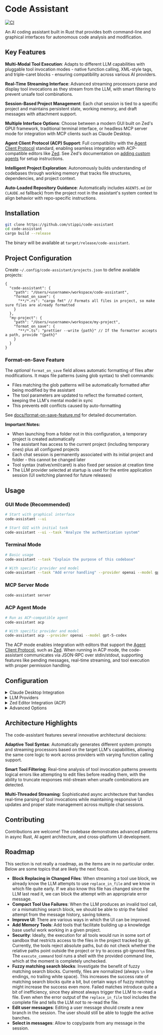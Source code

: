 # Code Assistant

[![CI](https://github.com/stippi/code-assistant/actions/workflows/build.yml/badge.svg)](https://github.com/stippi/code-assistant/actions/workflows/build.yml)

An AI coding assistant built in Rust that provides both command-line and graphical interfaces for autonomous code analysis and modification.

## Key Features

**Multi-Modal Tool Execution**: Adapts to different LLM capabilities with pluggable tool invocation modes - native function calling, XML-style tags, and triple-caret blocks - ensuring compatibility across various AI providers.

**Real-Time Streaming Interface**: Advanced streaming processors parse and display tool invocations as they stream from the LLM, with smart filtering to prevent unsafe tool combinations.

**Session-Based Project Management**: Each chat session is tied to a specific project and maintains persistent state, working memory, and draft messages with attachment support.

**Multiple Interface Options**: Choose between a modern GUI built on Zed's GPUI framework, traditional terminal interface, or headless MCP server mode for integration with MCP clients such as Claude Desktop.

**Agent Client Protocol (ACP) Support**: Full compatibility with the [Agent Client Protocol](https://agentclientprotocol.com/) standard, enabling seamless integration with ACP-compatible editors like [Zed](https://zed.dev). See Zed's documentation on [adding custom agents](https://zed.dev/docs/ai/external-agents#add-custom-agents) for setup instructions.

**Intelligent Project Exploration**: Autonomously builds understanding of codebases through working memory that tracks file structures, dependencies, and project context.

**Auto-Loaded Repository Guidance**: Automatically includes `AGENTS.md` (or `CLAUDE.md` fallback) from the project root in the assistant's system context to align behavior with repo-specific instructions.

## Installation

```bash
git clone https://github.com/stippi/code-assistant
cd code-assistant
cargo build --release
```

The binary will be available at `target/release/code-assistant`.

## Project Configuration

Create `~/.config/code-assistant/projects.json` to define available projects:

```jsonc
{
  "code-assistant": {
    "path": "/Users/<username>/workspace/code-assistant",
    "format_on_save": {
      "**/*.rs": "cargo fmt" // Formats all files in project, so make sure files are already formatted
    }
  },
  "my-project": {
    "path": "/Users/<username>/workspace/my-project",
    "format_on_save": {
      "**/*.ts": "prettier --write {path}" // If the formatter accepts a path, provide "{path}"
    }
  }
}
```

### Format-on-Save Feature

The _optional_ `format_on_save` field allows automatic formatting of files after modifications. It maps file patterns (using glob syntax) to shell commands:
- Files matching the glob patterns will be automatically formatted after being modified by the assistant
- The tool parameters are updated to reflect the formatted content, keeping the LLM's mental model in sync
- This prevents edit conflicts caused by auto-formatting

See [docs/format-on-save-feature.md](docs/format-on-save-feature.md) for detailed documentation.

**Important Notes:**
- When launching from a folder not in this configuration, a temporary project is created automatically
- The assistant has access to the current project (including temporary ones) plus all configured projects
- Each chat session is permanently associated with its initial project and folder - this cannot be changed later
- Tool syntax (native/xml/caret) is also fixed per session at creation time
- The LLM provider selected at startup is used for the entire application session (UI switching planned for future releases)

## Usage

### GUI Mode (Recommended)

```bash
# Start with graphical interface
code-assistant --ui

# Start GUI with initial task
code-assistant --ui --task "Analyze the authentication system"
```

### Terminal Mode

```bash
# Basic usage
code-assistant --task "Explain the purpose of this codebase"

# With specific provider and model
code-assistant --task "Add error handling" --provider openai --model gpt-5
```

### MCP Server Mode

```bash
code-assistant server
```

### ACP Agent Mode

```bash
# Run as ACP-compatible agent
code-assistant acp

# With specific provider and model
code-assistant acp --provider openai --model gpt-5-codex
```

The ACP mode enables integration with editors that support the [Agent Client Protocol](https://agentclientprotocol.com/), such as [Zed](https://zed.dev). When running in ACP mode, the code-assistant communicates via JSON-RPC over stdin/stdout, supporting features like pending messages, real-time streaming, and tool execution with proper permission handling.

## Configuration

<details>
<summary>Claude Desktop Integration</summary>

Configure in Claude Desktop settings (**Developer** tab → **Edit Config**):

```jsonc
{
  "mcpServers": {
    "code-assistant": {
      "command": "/path/to/code-assistant/target/release/code-assistant",
      "args": ["server"],
      "env": {
        "PERPLEXITY_API_KEY": "pplx-...", // optional, enables perplexity_ask tool
        "SHELL": "/bin/zsh" // your login shell, required when configuring "env" here
      }
    }
  }
}
```
</details>

<details>
<summary>LLM Providers</summary>

**Anthropic** (default):
```bash
export ANTHROPIC_API_KEY="sk-ant-..."
code-assistant --provider anthropic --model claude-sonnet-4-20250514
```

**OpenAI**:
```bash
export OPENAI_API_KEY="sk-..."
code-assistant --provider openai --model gpt-4o
```

**SAP AI Core**:
Create `~/.config/code-assistant/ai-core.json`:
```json
{
  "auth": {
    "client_id": "<service-key-client-id>",
    "client_secret": "<service-key-client-secret>",
    "token_url": "https://<your-url>/oauth/token",
    "api_base_url": "https://<your-url>/v2/inference"
  },
  "models": {
    "claude-sonnet-4": "<deployment-id>"
  }
}
```

**Ollama**:
```bash
code-assistant --provider ollama --model llama2 --num-ctx 4096
```

**Other providers**: Vertex AI (Google), OpenRouter, Groq, MistralAI
</details>

<details>
<summary>Zed Editor Integration (ACP)</summary>

Configure in Zed settings (**Extensions** → **Installed** → **Assistant** → **Settings**):

```json
{
  "agent_servers": {
    "Code-Assistant": {
      "command": "/path/to/code-assistant/target/release/code-assistant",
      "args": [
        "acp",
        "--provider",
        "anthropic",
        "--model",
        "claude-sonnet-4-5"
      ],
      "env": {
        "ANTHROPIC_API_KEY": "sk-ant-..."
      }
    }
  }
}
```

Replace the path with your actual installation location and configure your preferred provider. The agent will appear in Zed's assistant panel and support all ACP features including pending messages, real-time streaming, and interactive tool execution.

For detailed setup instructions, see [Zed's documentation on adding custom agents](https://zed.dev/docs/ai/external-agents#add-custom-agents).
</details>

<details>
<summary>Advanced Options</summary>

**Tool Syntax Modes**:
- `--tool-syntax native`: Use the provider's built-in tool calling (most reliable, but streaming of parameters depends on provider)
- `--tool-syntax xml`: XML-style tags for streaming of parameters
- `--tool-syntax caret`: Triple-caret blocks for token-efficency and streaming of parameters

**Session Recording**:
```bash
# Record session (Anthropic only)
code-assistant --record session.json --task "Optimize database queries"

# Playback session
code-assistant --playback session.json --fast-playback
```

**Other Options**:
- `--continue-task`: Resume from previous session state
- `--use-diff-format`: Enable alternative diff format for file editing
- `--verbose`: Enable detailed logging
- `--base-url`: Custom API endpoint
</details>

## Architecture Highlights

The code-assistant features several innovative architectural decisions:

**Adaptive Tool Syntax**: Automatically generates different system prompts and streaming processors based on the target LLM's capabilities, allowing the same core logic to work across providers with varying function calling support.

**Smart Tool Filtering**: Real-time analysis of tool invocation patterns prevents logical errors like attempting to edit files before reading them, with the ability to truncate responses mid-stream when unsafe combinations are detected.

**Multi-Threaded Streaming**: Sophisticated async architecture that handles real-time parsing of tool invocations while maintaining responsive UI updates and proper state management across multiple chat sessions.

## Contributing

Contributions are welcome! The codebase demonstrates advanced patterns in async Rust, AI agent architecture, and cross-platform UI development.

## Roadmap

This section is not really a roadmap, as the items are in no particular order.
Below are some topics that are likely the next focus.

- **Block Replacing in Changed Files**: When streaming a tool use block, we already know the LLM attempts to use `replace_in_file` and we know in which file quite early.
  If we also know this file has changed since the LLM last read it, we can block the attempt with an appropriate error message.
- **Compact Tool Use Failures**: When the LLM produces an invalid tool call, or a mismatching search block, we should be able to strip the failed attempt from the message history, saving tokens.
- **Improve UI**: There are various ways in which the UI can be improved.
- **Add Memory Tools**: Add tools that facilitate building up a knowledge base useful work working in a given project.
- **Security**: Ideally, the execution for all tools would run in some sort of sandbox that restricts access to the files in the project tracked by git.
  Currently, the tools reject absolute paths, but do not check whether the relative paths point outside the project or try to access git-ignored files.
  The `execute_command` tool runs a shell with the provided command line, which at the moment is completely unchecked.
- **Fuzzy matching search blocks**: Investigate the benefit of fuzzy matching search blocks.
  Currently, files are normalized (always `\n` line endings, no trailing white space).
  This increases the success rate of matching search blocks quite a bit, but certain ways of fuzzy matching might increase the success even more.
  Failed matches introduce quite a bit of inefficiency, since they almost always trigger the LLM to re-read a file.
  Even when the error output of the `replace_in_file` tool includes the complete file and tells the LLM *not* to re-read the file.
- **Edit user messages**: Editing a user message should create a new branch in the session.
  The user should still be able to toggle the active banches.
- **Select in messages**: Allow to copy/paste from any message in the session.
